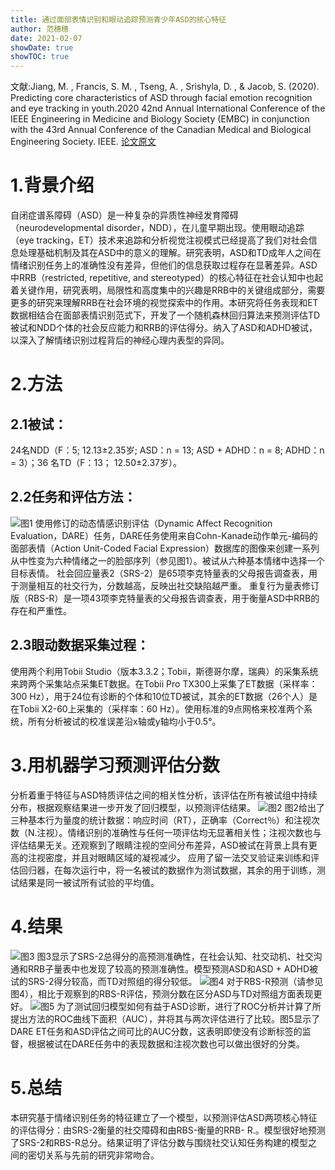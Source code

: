 ```yaml
---
title: 通过面部表情识别和眼动追踪预测青少年ASD的核心特征
author: 范穗穗
date: 2021-02-07
showDate: true
showTOC: true
---
```

文献:Jiang, M. , Francis, S. M. , Tseng, A. , Srishyla, D. , & Jacob, S. (2020). Predicting core characteristics of ASD through facial emotion recognition and eye tracking in youth.2020 42nd Annual International Conference of the IEEE Engineering in Medicine and Biology Society (EMBC) in conjunction with the 43rd Annual Conference of the Canadian Medical and Biological Engineering Society. IEEE.
[论文原文](../Source_Files/2021-02-07-FSS2.pdf)
# 1.背景介绍
自闭症谱系障碍（ASD）是一种复杂的异质性神经发育障碍（neurodevelopmental disorder，NDD），在儿童早期出现。使用眼动追踪（eye tracking，ET）技术来追踪和分析视觉注视模式已经提高了我们对社会信息处理基础机制及其在ASD中的意义的理解。研究表明，ASD和TD成年人之间在情绪识别任务上的准确性没有差异，但他们的信息获取过程存在显著差异。ASD中RRB（restricted, repetitive, and stereotyped）的核心特征在社会认知中也起着关键作用，研究表明，局限性和高度集中的兴趣是RRB中的关键组成部分，需要更多的研究来理解RRB在社会环境的视觉探索中的作用。本研究将任务表现和ET数据相结合在面部表情识别范式下，开发了一个随机森林回归算法来预测评估TD被试和NDD个体的社会反应能力和RRB的评估得分。纳入了ASD和ADHD被试，以深入了解情绪识别过程背后的神经心理内表型的异同。
# 2.方法
## 2.1被试：
24名NDD（F：5; 12.13±2.35岁; ASD：n = 13; ASD + ADHD：n = 8; ADHD：n = 3）；36 名TD（F：13； 12.50±2.37岁）。
## 2.2任务和评估方法：
![图1](../Supporting_Information/2021-02-07-FSS2-Fig1.png)
使用修订的动态情感识别评估（Dynamic Affect Recognition Evaluation，DARE）任务，DARE任务使用来自Cohn-Kanade动作单元-编码的面部表情（Action Unit-Coded Facial Expression）数据库的图像来创建一系列从中性变为六种情绪之一的脸部序列（参见图1）。被试从六种基本情绪中选择一个目标表情。
社会回应量表2（SRS-2）是65项李克特量表的父母报告调查表，用于测量相互的社交行为，分数越高，反映出社交缺陷越严重。
重复行为量表修订版（RBS-R）是一项43项李克特量表的父母报告调查表，用于衡量ASD中RRB的存在和严重性。
## 2.3眼动数据采集过程：
使用两个利用Tobii Studio（版本3.3.2；Tobii，斯德哥尔摩，瑞典）的采集系统来跨两个采集站点采集ET数据。在Tobii Pro TX300上采集了ET数据（采样率：300 Hz），用于24位有诊断的个体和10位TD被试，其余的ET数据（26个人）是在Tobii X2-60上采集的（采样率：60 Hz）。使用标准的9点网格来校准两个系统，所有分析被试的校准误差沿x轴或y轴均小于0.5°。
# 3.用机器学习预测评估分数
分析着重于特征与ASD特质评估之间的相关性分析，该评估在所有被试组中持续分布，根据观察结果进一步开发了回归模型，以预测评估结果。
![图2](../Supporting_Information/2021-02-07-FSS2-Fig2.png)
图2给出了三种基本行为量度的统计数据：响应时间（RT），正确率（Correct％）和注视次数（N.注视）。情绪识别的准确性与任何一项评估均无显著相关性；注视次数也与评估结果无关。还观察到了眼睛注视的空间分布差异，ASD被试在背景上具有更高的注视密度，并且对眼睛区域的凝视减少。
应用了留一法交叉验证来训练和评估回归器，在每次运行中，将一名被试的数据作为测试数据，其余的用于训练，测试结果是同一被试所有试验的平均值。
# 4.结果
![图3](../Supporting_Information/2021-02-07-FSS2-Fig3.png)
图3显示了SRS-2总得分的高预测准确性，在社会认知、社交动机、社交沟通和RRB子量表中也发现了较高的预测准确性。模型预测ASD和ASD + ADHD被试的SRS-2得分较高，而TD对照组的得分较低。
![图4](../Supporting_Information/2021-02-07-FSS2-Fig4.png)
对于RBS-R预测（请参见图4），相比于观察到的RBS-R评估，预测分数在区分ASD与TD对照组方面表现更好。
![图5](../Supporting_Information/2021-02-07-FSS2-Fig5.png)
为了测试回归模型如何有益于ASD诊断，进行了ROC分析并计算了所提出方法的ROC曲线下面积（AUC），并将其与两次评估进行了比较。图5显示了DARE ET任务和ASD评估之间可比的AUC分数，这表明即使没有诊断标签的监督，根据被试在DARE任务中的表现数据和注视次数也可以做出很好的分类。
# 5.总结
本研究基于情绪识别任务的特征建立了一个模型，以预测评估ASD两项核心特征的评估得分：由SRS-2衡量的社交障碍和由RBS-衡量的RRB- R.。模型很好地预测了SRS-2和RBS-R总分。结果证明了评估分数与围绕社交认知任务构建的模型之间的密切关系与先前的研究非常吻合。
